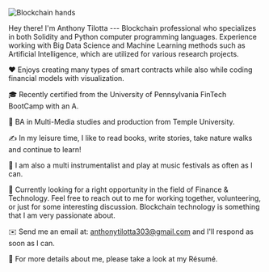 ![Blockchain hands](https://user-images.githubusercontent.com/83500098/137349296-81ee6ec1-972d-4a59-b3e1-9c962537e198.jpg)

Hey there! 
I'm Anthony Tilotta --- Blockchain professional who specializes in both Solidity and Python computer programming languages. Experience working with Big Data Science and Machine Learning methods such as Artificial Intelligence, which are utilized for various research projects.

❤️ Enjoys creating many types of smart contracts while also while coding financial models with visualization.

🎓 Recently certified from the University of Pennsylvania FinTech BootCamp with an A.

🌱 BA in Multi-Media studies and production from Temple University.

✍️ In my leisure time, I like to read books, write stories, take nature walks and continue to learn!

🎵 I am also a multi instrumentalist and play at music festivals as often as I can.

💬 Currently looking for a right opportunity in the field of Finance & Technology. Feel free to reach out to me for working together, volunteering, or just for some interesting discussion. Blockchain technology is something that I am very passionate about.

✉️ Send me an email at: anthonytilotta303@gmail.com and I'll respond as soon as I can.

📄 For more details about me, please take a look at my Résumé.

